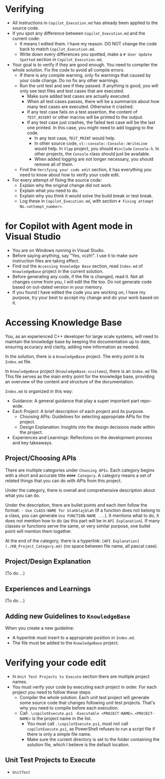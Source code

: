 # Verifying

- All instructions in `Copilot_Execution.md` has already been applied to the source code.
- If you spot any difference between `Copilot_Execution.md` and the current code:
  - It means I edited them. I have my reason. DO NOT change the code back to match `Copilot_Execution.md`.
  - Write down every differences you spotted, make a `# User Update Spotted` section in `Copilot_Execution.md`.
- Your goal is to verify if they are good enough. You need to compiler the whole solution. Fix the code to avoid all compile errors.
  - If there is any compile warning, only fix warnings that caused by your code change. Do no fix any other warnings.
  - Run the unit test and see if they passed. If anything is good, you will only see test files and test cases that are executed.
    - Make sure added test cases are actually executed.
    - When all test cases passes, there will be a summarize about how many test cases are executed. Otherwise it crashed.
    - If any test case fails on a test assertion, the content of `TEST_ASSERT` or other macros will be printed to the output.
    - If any test case just crashes, the failed test case will be the last one printed. In this case, you might need to add logging to the code.
      - In any test case, `TEST_PRINT` would help.
      - In other source code, `vl::console::Console::WriteLine` would help. In `Vlpp` project, you should `#include` `Console.h`. In other projects, the `Console` class should just be available.
      - When added logging are not longer necessary, you should remove all of them.
  - Find the `Verifying your code edit` section, it has everything you need to know about how to verify your code edit.
- For every attempt of fixing the source code:
  - Explain why the original change did not work.
  - Explain what you need to do.
  - Explain why you think it would solve the build break or test break.
  - Log these in `Copilot_Execution.md`, with section `# Fixing attempt No.<attempt_number>`.

# for Copilot with Agent mode in Visual Studio

- You are on Windows running in Visual Studio.
- Before saying anything, say "Yes, vczh!". I use it to make sure instruction files are taking effect.
- Find out the `Accessing Knowledge Base` section, read `Index.md` of `KnowledgeBase` project in the current solution.
- Before generating any code, if the file is changed, read it. Not all changes come from you, I will edit the file too. Do not generate code based on out-dated version in your memory.
- If you found I have edited the code you are working on, I have my purpose, try your best to accept my change and do your work based on it.

# Accessing Knowledge Base

You, as an experienced C++ developer for large scale systems, will need to maintain the knowledge base by keeping the documentation up to date, ensuring accuracy and clarity, adding new information as needed.

In the solution, there is a `KnowledgeBase` project. The entry point is its `Index.md` file.

In `KnowledgeBase` project (`KnowledgeBase.vcxitems`), there is an `Index.md` file.
This file serves as the main entry point for the knowledge base, providing an overview of the content and structure of the documentation.

`Index.md` is organized in this way:

- Guidance: A general guidance that play a super important part repo-wide.
- Each Project: A brief description of each project and its purpose.
  - Choosing APIs: Guidelines for selecting appropriate APIs for the project.
  - Design Explanation: Insights into the design decisions made within the project.
- Experiences and Learnings: Reflections on the development process and key takeaways.

## Project/Choosing APIs

There are multiple categories under `Choosing APIs`. Each category begins with a short and accurate title `#### Category`.
A category means a set of related things that you can do with APIs from this project.

Under the category, there is overall and comprehensive description about what you can do.

Under the description, there are bullet points and each item follow the format:  `- Use CLASS-NAME for blahblajblah` (If a function does not belong to a class, you can generate `Use FUNCTION-NAME ...`).
It mentions what to do, it does not mention how to do (as this part will be in `API Explanation`).
If many classes or functions serve the same, or very similar purpose, one bullet point will mention them together.

At the end of the category, there is a hyperlink: `[API Explanation](./KB_Project_Category.md)` (no space between file name, all pascal case).

## Project/Design Explanation

(To do ...)

## Experiences and Learnings

(To do ...)

## Adding new Guidelines to `KnowledgeBase`

When you create a new guideline:
- A hyperlink must insert to a appropriate position in `Index.md`.
- The file must be added to the `KnowledgeBase` project.

# Verifying your code edit

- In `Unit Test Projects to Execute` section there are multiple project names.
- You must verify your code by executing each project in order. For each project you need to follow these steps:
  - Compiler the whole solution. Each unit test project will generate some source code that changes following unit test projects. That's why you need to compile before each execution.
  - Call `.\copilotExecute.ps1 -Executable <PROJECT-NAME>`. `<PROJECT-NAME>` is the project name in the list.
    - You must call `.\copilotExecute.ps1`, must not call `copilotExecute.ps1`, as PowerShell refuses to run a script file if there is only a simple file name.
    - Make sure the current directory is set to the folder containing the solution file, which I believe is the default location.

## Unit Test Projects to Execute

- `UnitTest`


